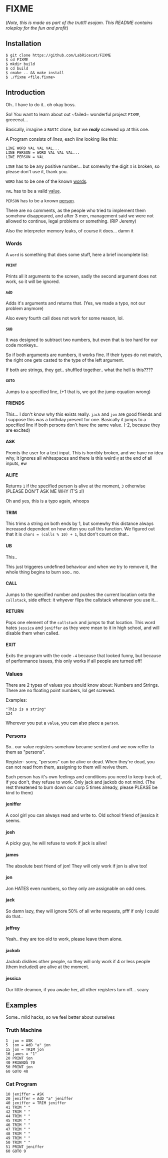 # FIXME
(_Note, this is made as part of the truttl1 esojam. This README contains roleplay for the fun and profit_)

## Installation
```
$ git clone https://github.com/LabRicecat/FIXME
$ cd FIXME
$ mkdir build
$ cd build
$ cmake .. && make install
$ ./fixme <file.fixme>
```

## Introduction
Oh.. I have to do it.. oh okay boss.

So! You want to learn about out ~failed~ wonderful project `FIXME`, greeeeat... 

Basically, imagine a `BASIC` clone, but we _**realy**_ screwed up at this one.

A Program consists of _lines_, each _line_ looking like this:  
```
LINE WORD VAL VAL VAL...
LINE PERSON = WORD VAL VAL VAL...
LINE PERSON = VAL
```
`LINE` has to be any positive number... but somewhy the digit `3` is broken, so please don't use it, thank you.

`WORD` has to be one of the known [words]().

`VAL` has to be a valid [value]().

`PERSON` has to be a known [person]().

There are no comments, as the people who tried to implement them somehow disappeared, and after 3 men, management said we were not allowed to continue, legal problems or something. (RIP Jeremy)

Also the interpreter memory leaks, of course it does... damn it

### Words
A `word` is something that does some stuff, here a brief incomplete list:

#### `PRINT`
Prints all it arguments to the screen, sadly the second argument does not work, so it will be ignored.

#### `AdD`
Adds it's arguments and returns that. (Yes, we made a typo, not our problem anymore)

Also every fourth call does not work for some reason, lol.

#### `SUB`
It was designed to subtract two numbers, but even that is too hard for our code monkeys..

So if both arguments are numbers, it works fine.
If their types do not match, the right one gets casted to the type of the left argument.

If both are strings, they get.. shuffled together.. what the hell is this????

#### `GOTO`
Jumps to a specified line, (+1 that is, we got the jump equation wrong)

#### FRIENDS
This... I don't know why this exists really. `jack` and `jon` are good friends and I suppose this was a birthday present for one. Basically it jumps to a specified line if both persons don't have the same value. (-2, because they are excited)

#### ASK
Promts the user for a text input. This is horribly broken, and we have no idea why, it ignores all whitespaces and there is this weird `@` at the end of all inputs, ew

#### ALIFE
Returns `1` if the specified person is alive at the moment, `3` otherwise (PLEASE DON'T ASK ME WHY IT'S `3`!)

Oh and yes, this is a typo again, whoops

#### TRIM
This trims a string on both ends by 1, but somewhy this distance always increased dependent on how often you call this function. We figured out that it is `chars = (calls % 10) + 1`, but don't count on that..

#### UB
This..

This just triggeres undefined behaviour and when we try to remove it, the whole thing begins to burn soo.. no.

#### CALL
Jumps to the specified number and pushes the current location onto the `callstack`, side effect: it whyever flips the callstack whenever you use it...

#### RETURN
Pops one element of the `callstack` and jumps to that location. This word hates `jessica` and `jeniffer` as they were mean to it in high school, and will disable them when called.

#### EXIT
Exits the program with the code `-4` because that looked funny, but because of performance issues, this only works if all people are turned off!

### Values
There are 2 types of values you should know about: Numbers and Strings. There are no floating point numbers, lol get screwed.

Examples:
```
"This is a string"
124
```
Wherever you put a `value`, you can also place a `person`.
### Persons
So.. our value registers somehow became sentient and we now reffer to them as "persons". 

Register- sorry, "persons" can be alive or dead.
When they're dead, you can not read from them, assigning to them will revive them.

Each person has it's own feelings and conditions you need to keep track of, if you don't, they refuse to work. Only jack and jackob do not mind.  (The rest threatened to burn down our corp 5 times already, please PLEASE be kind to them)

#### jeniffer
A cool girl you can always read and write to.
Old school friend of jessica it seems. 

#### josh
A picky guy, he will refuse to work if jack is alive!

#### james
The absolute best friend of jon! They will only work if jon is alive too!

#### jon
Jon HATES even numbers, so they only are assignable on odd ones.

#### jack
So damn lazy, they will ignore 50% of all write requests, pfff if only I could do that..

#### jeffrey
Yeah.. they are too old to work, please leave them alone.

#### jackob 
Jackob dislikes other people, so they will only work if 4 or less people (them included) are alive at the moment.

#### jessica
Our little deamon, if you awake her, all other registers turn off... scary

## Examples
Some.. mild hacks, so we feel better about ourselves

### Truth Machine
```
1  jon = ASK
5  jon = AdD "a" jon
15 jon = TRIM jon
16 james = "1"
20 PRINT jon
40 FRIENDS 70
50 PRINT jon
60 GOTO 40
```

### Cat Program
```
10 jeniffer = ASK
20 jeniffer = AdD "a" jeniffer 
40 jeniffer = TRIM jeniffer
41 TRIM " "
42 TRIM " "
44 TRIM " "
45 TRIM " "
46 TRIM " "
47 TRIM " "
48 TRIM " "
49 TRIM " "
50 TRIM " "
51 PRINT jeniffer
60 GOTO 9
```